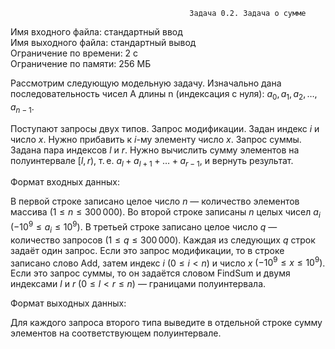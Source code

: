                                             Задача 0.2. Задача о сумме
    
Имя входного файла: стандартный ввод                                                                                            
Имя выходного файла: стандартный вывод                                                                                       
Ограничение по времени: 2 с                                                                                                     
Ограничение по памяти: 256 МБ                                                                                                   
        
Рассмотрим следующую модельную задачу. Изначально дана последовательность чисел A длины n (индексация с нуля):
$a_0, a_1, a_2, \ldots, a_{n-1}$.

Поступают запросы двух типов.
Запрос модификации. Задан индекс $i$ и число $x$. Нужно прибавить к $i$-му элементу число $x$.
Запрос суммы. Задана пара индексов $l$ и $r$. Нужно вычислить сумму элементов на полуинтервале $[l, r)$, т. е. $a_l + a_{l+1} + \ldots + a_{r - 1}$, и вернуть результат.

Формат входных данных:

В первой строке записано целое число $n$ — количество элементов массива $(1 \le n \le 300\,000)$.
Во второй строке записаны $n$ целых чисел $a_i$ $(-10^9 \le a_i \le 10^9)$.
В третьей строке записано целое число $q$ — количество запросов $(1 \le q \le 300\,000)$.
Каждая из следующих $q$ строк задаёт один запрос. Если это запрос модификации, то в строке записано слово Add, затем индекс $i$ $(0 \le i < n)$ и число $x$ $(-10^9 \le x \le 10^9)$. Если это запрос суммы, то он задаётся словом FindSum и двумя индексами $l$ и $r$ $(0 \le l < r \le n)$ — границами полуинтервала.

Формат выходных данных:

Для каждого запроса второго типа выведите в отдельной строке сумму элементов на соответствующем полуинтервале.